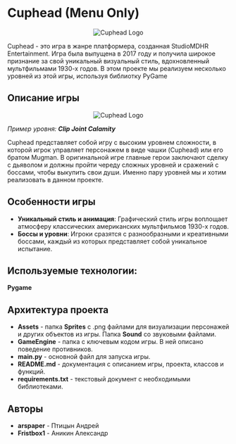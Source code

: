 # Cuphead (Menu Only)

<p align="center">
  <img src="https://upload.wikimedia.org/wikipedia/en/e/eb/Cuphead_%28artwork%29.png" alt="Cuphead Logo">
</p>

Cuphead - это игра в жанре платформера, созданная StudioMDHR Entertainment. Игра была выпущена в 2017 году и получила широкое признание за свой уникальный визуальный стиль, вдохновленный мультфильмами 1930-х годов.
В этом проекте мы реализуем несколько уровней из этой игры, используя библиотку PyGame

## Описание игры
<p align="center">
  <img src="https://media.giphy.com/media/v1.Y2lkPTc5MGI3NjExc2J4NjRpbTVqMmY3ZTdjOHV1eHZ6M3NsbzN6cjRpdXIwZWphdnNmdiZlcD12MV9pbnRlcm5hbF9naWZfYnlfaWQmY3Q9Zw/l378lri33s1rRMX1C/giphy.gif" alt="Cuphead Logo">
</p>

*Пример уровня: **Clip Joint Calamity***

Cuphead представляет собой игру с высоким уровнем сложности, в которой игрок управляет персонажем в виде чашки (Cuphead) или его братом Mugman. В оригинальной игре главные герои заключают сделку с дьяволом и должны пройти череду сложных уровней и сражений с боссами, чтобы выкупить свои души. Именно пару уровней мы и хотим реализовать в данном проекте.

## Особенности игры
- **Уникальный стиль и анимация**: Графический стиль игры воплощает атмосферу классических американских мультфильмов 1930-х годов.
- **Боссы и уровни**: Игроки сразятся с разнообразными и креативными боссами, каждый из которых представляет собой уникальное испытание.


## Используемые технологии:

**Pygame**


## Архитектура проекта
- **Assets** - папка **Sprites** с .png файлами для визуализации персонажей и других объектов из игры. Папка **Sound** со звуковыми файлами.
- **GameEngine** - папка с ключевым кодом игры. В ней описано поведение противников.
- **main.py** - основной файл для запуска игры.
- **README.md** - документация с описанием игры, проекта, классов и функций.
- **requirements.txt** - текстовый документ с необходимыми библиотеками.

## Авторы
- **arspaper** - Птицын Андрей
- **Fristbox1** - Аникин Александр
